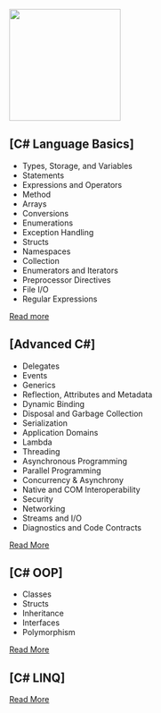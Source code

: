 <a name="README">[<img src="https://s3-us-west-2.amazonaws.com/testdrivenlearningbucket/CSHARP.png" width="200px" height="200px" />](https://github.com/MartinChavez/Learn-CSharp)</a>

## [C# Language Basics]
* Types, Storage, and Variables
* Statements	
* Expressions and Operators
* Method
* Arrays
* Conversions
* Enumerations 
* Exception Handling
* Structs
* Namespaces
* Collection
* Enumerators and Iterators
* Preprocessor Directives
* File I/O
* Regular Expressions

[Read more](https://github.com/ramyrams/CSharp/blob/master/C%23LanguageBasics.md)

## [Advanced C#]
* Delegates
* Events
* Generics
* Reflection, Attributes and Metadata
* Dynamic Binding
* Disposal and Garbage Collection
* Serialization
* Application Domains
* Lambda
* Threading
* Asynchronous Programming
* Parallel Programming
* Concurrency & Asynchrony
* Native and COM Interoperability
* Security
* Networking
* Streams and I/O
* Diagnostics and Code Contracts

[Read More](https://github.com/ramyrams/CSharp/blob/master/AdvancedC%23.md)

## [C# OOP]
* Classes
* Structs 
* Inheritance 
* Interfaces 
* Polymorphism 

[Read More](https://github.com/ramyrams/OOPS/blob/master/README.md)

## [C# LINQ]
[Read More](https://github.com/ramyrams/LINQ/blob/master/README.md)
